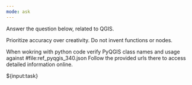 ```yaml
---
mode: ask
---
```

Answer the question below, related to QGIS.

Prioritize accuracy over creativity. Do not invent functions or nodes. 

When wokring with python code verify PyQGIS class names and usage against #file:ref_pyqgis_340.json
Follow the provided urls there to access detailed information online.

${input:task}
